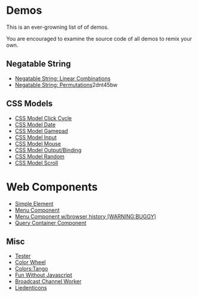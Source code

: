 # Demos

This is an ever-growning list of of demos.

You are encouraged to examine the source code of all demos to remix your own.

## Negatable String

- [Negatable String: Linear Combinations](./demo.html?jsfiddle=auobeh3n)
- [Negatable String: Permutations](./demo.html?jsfiddle=)2dnt45bw

## CSS Models

- [CSS Model Click Cycle](./js/css-model-click-cycle/0.0.0/demo.html)
- [CSS Model Date](./js/css-model-date/0.0.0/demo.html)
- [CSS Model Gamepad](./js/css-model-gamepad/0.0.0/demo.html)
- [CSS Model Input](./js/css-model-input/0.0.0/demo.html)
- [CSS Model Mouse](./js/css-model-mouse/0.0.0/demo.html)
- [CSS Model Output/Binding](./js/css-model-output/0.0.0/demo.html)
- [CSS Model Random](./demo.html?jsfiddle=0Lnvyzr4)
- [CSS Model Scroll](./js/css-model-scroll/0.0.0/demo.html)

# Web Components

- [Simple Element](./js/simple-element/0.0.0/demo.html)
- [Menu Component](./js/menu.component/0.0.0/demo.html)
- [Menu Component w/browser history (WARNING:BUGGY)](./js/menu.component/0.0.0/demo.history.html)
- [Query Container Component](./js/query-container.component/0.0.0/demo.html)

## Misc

- [Tester](./js/tester/0.0.0/demo.html)
- [Color Wheel](./js/colorwheel/0.0.0/demo.html)
- [Colors:Tango](./css/colors-tango/0.0.0/demo.html)
- [Fun Without Javascript](./css/fun-without-javascript/0.0.0/demo.html)
- [Broadcast Channel Worker](./js/broadcast-channel-worker/0.0.0/demo.html)
- [Liedenticons](./js/liedenticon/0.0.4/demo.html)
